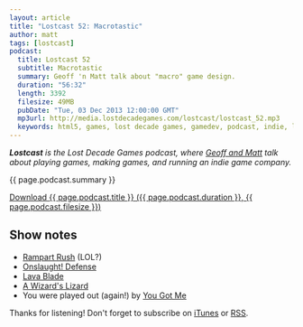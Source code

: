 ```yaml
---
layout: article
title: "Lostcast 52: Macrotastic"
author: matt
tags: [lostcast]
podcast:
  title: Lostcast 52
  subtitle: Macrotastic
  summary: Geoff 'n Matt talk about "macro" game design.
  duration: "56:32"
  length: 3392
  filesize: 49MB
  pubDate: "Tue, 03 Dec 2013 12:00:00 GMT"
  mp3url: http://media.lostdecadegames.com/lostcast/lostcast_52.mp3
  keywords: html5, games, lost decade games, gamedev, podcast, indie, lostcast
---
```

_**Lostcast** is the Lost Decade Games podcast, where [Geoff and Matt](/about/) talk about playing games, making games, and running an indie game company._

{{ page.podcast.summary }}

<a class="download-podcast" href="{{ page.podcast.mp3url }}">
	Download {{ page.podcast.title }} ({{ page.podcast.duration }}, {{ page.podcast.filesize }})
</a>

## Show notes

* [Rampart Rush](http://www.rampartrush.com/) (LOL?)
* [Onslaught! Defense](http://arcade.lostdecadegames.com/onslaught_defense/)
* [Lava Blade](http://lavablade.com/)
* [A Wizard's Lizard](http://www.wizardslizard.com/)
* You were played out (again!) by [You Got Me](http://joshuamorse.bandcamp.com/track/you-got-me)

Thanks for listening! Don't forget to subscribe on [iTunes](http://itunes.apple.com/us/podcast/lostcast/id481950724) or [RSS](/lostcast.xml).
